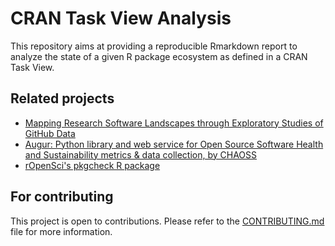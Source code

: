# CRAN Task View Analysis

This repository aims at providing a reproducible Rmarkdown report to analyze the state of a given R package ecosystem as defined in a CRAN Task View.

## Related projects

- [Mapping Research Software Landscapes through Exploratory Studies of GitHub Data](https://github.com/kequach/Thesis-Mapping-RS)
- [Augur: Python library and web service for Open Source Software Health and Sustainability metrics & data collection, by CHAOSS](https://chaoss.github.io/augur/)
- [rOpenSci's pkgcheck R package](https://github.com/ropensci-review-tools/pkgcheck)

## For contributing

This project is open to contributions. Please refer to the [CONTRIBUTING.md](CONTRIBUTING.md) file for more information.
